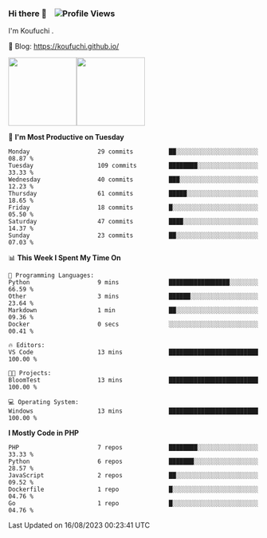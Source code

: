 ### Hi there 👋 &nbsp;&nbsp; ![Profile Views](http://img.shields.io/badge/Profile%20Views-122-blue)

I'm Koufuchi . 

📔 Blog: <https://koufuchi.github.io/>

<img align="" height="137px" src="https://github-readme-stats.vercel.app/api?username=Koufuchi&hide=issues,contribs&show_icons=true&line_height=21&theme=radical&locale=en" /><img align="" height="137px" src="https://github-readme-stats.vercel.app/api/top-langs/?username=Koufuchi&layout=compact&hide=blade,html,css&theme=radical&locale=en" />

<!--START_SECTION:waka-->
📅 **I'm Most Productive on Tuesday** 

```text
Monday                   29 commits          ██░░░░░░░░░░░░░░░░░░░░░░░   08.87 % 
Tuesday                  109 commits         ████████░░░░░░░░░░░░░░░░░   33.33 % 
Wednesday                40 commits          ███░░░░░░░░░░░░░░░░░░░░░░   12.23 % 
Thursday                 61 commits          █████░░░░░░░░░░░░░░░░░░░░   18.65 % 
Friday                   18 commits          █░░░░░░░░░░░░░░░░░░░░░░░░   05.50 % 
Saturday                 47 commits          ████░░░░░░░░░░░░░░░░░░░░░   14.37 % 
Sunday                   23 commits          ██░░░░░░░░░░░░░░░░░░░░░░░   07.03 % 
```


📊 **This Week I Spent My Time On** 

```text
💬 Programming Languages: 
Python                   9 mins              █████████████████░░░░░░░░   66.59 % 
Other                    3 mins              ██████░░░░░░░░░░░░░░░░░░░   23.64 % 
Markdown                 1 min               ██░░░░░░░░░░░░░░░░░░░░░░░   09.36 % 
Docker                   0 secs              ░░░░░░░░░░░░░░░░░░░░░░░░░   00.41 % 

🔥 Editors: 
VS Code                  13 mins             █████████████████████████   100.00 % 

🐱‍💻 Projects: 
BloomTest                13 mins             █████████████████████████   100.00 % 

💻 Operating System: 
Windows                  13 mins             █████████████████████████   100.00 % 
```

**I Mostly Code in PHP** 

```text
PHP                      7 repos             ████████░░░░░░░░░░░░░░░░░   33.33 % 
Python                   6 repos             ███████░░░░░░░░░░░░░░░░░░   28.57 % 
JavaScript               2 repos             ██░░░░░░░░░░░░░░░░░░░░░░░   09.52 % 
Dockerfile               1 repo              █░░░░░░░░░░░░░░░░░░░░░░░░   04.76 % 
Go                       1 repo              █░░░░░░░░░░░░░░░░░░░░░░░░   04.76 % 
```




 Last Updated on 16/08/2023 00:23:41 UTC
<!--END_SECTION:waka-->


